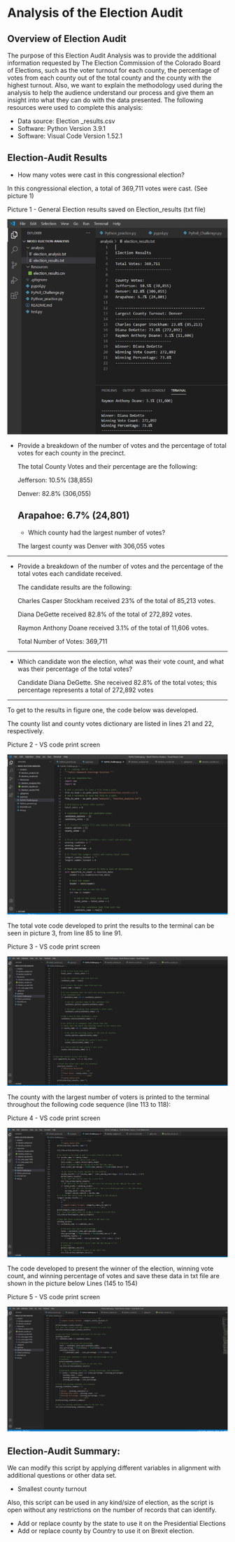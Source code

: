 # Analysis of the Election Audit

## Overview of Election Audit

The purpose of this Election Audit Analysis was to provide the additional information requested by The Election Commission of the Colorado Board of Elections, such as the voter turnout for each county, the percentage of votes from each county out of the total county and the county with the highest turnout.
Also, we want to explain the methodology used during the analysis to help the audience understand our process and give them an insight into what they can do with the data presented. 
The following resources were used to complete this analysis:
- Data source: Election _results.csv
- Software: Python Version 3.9.1
- Software: Visual Code Version 1.52.1 

## Election-Audit Results 

- How many votes were cast in this congressional election?

In this congressional election, a total of 369,711 votes were cast. (See picture 1)

   Picture 1 - General Election results saved on Election_results (txt file)
    
   ![](https://github.com/Marietas/Mod3-Election-Analysis/blob/main/Resources/Election_results.PNG)
  
  
  
- Provide a breakdown of the number of votes and the percentage of total votes for each county in the precinct.

   The total County Votes and their percentage are the following:

   Jefferson: 10.5% (38,855)

   Denver: 82.8% (306,055)

   Arapahoe: 6.7% (24,801)
   ---
   - Which county had the largest number of votes?

   The largest county was Denver with 306,055 votes
---
- Provide a breakdown of the number of votes and the percentage of the total votes each candidate received.

   The candidate results are the following:

   Charles Casper Stockham received 23% of the total of 85,213 votes.

   Diana DeGette received 82.8% of the total of 272,892 votes.

   Raymon Anthony Doane received 3.1% of the total of 11,606 votes.
 
   Total Number of Votes: 369,711
---
- Which candidate won the election, what was their vote count, and what was their percentage of the total votes?

   Candidate Diana DeGette. She received 82.8% of the total votes; this percentage represents a total of 272,892 votes
---

To get to the results in figure one, the code below was developed.

The county list and county votes dictionary are listed in lines 21 and 22, respectively.

   Picture 2 - VS code print screen
        
   ![](https://github.com/Marietas/Mod3-Election-Analysis/blob/main/Resources/VS_code_page1.PNG)
    
The total vote code developed to print the results to the terminal can be seen in picture 3, from line 85 to line 91.

   Picture 3 - VS code print screen
        
   ![](https://github.com/Marietas/Mod3-Election-Analysis/blob/main/Resources/VS_code_page2.PNG)

The county with the largest number of voters is printed to the terminal throughout the following code sequence (line 113 to 118):

   Picture 4 - VS code print screen
        
   ![](https://github.com/Marietas/Mod3-Election-Analysis/blob/main/Resources/VS_code_page3.PNG)

The code developed to present the winner of the election, winning vote count, and winning percentage of votes and save these data in txt file  are shown in the picture below Lines (145 to 154) 

   Picture 5 - VS code print screen
        
   ![](https://github.com/Marietas/Mod3-Election-Analysis/blob/main/Resources/VS_code_page4.PNG)

## Election-Audit Summary:

We can modify this script by applying different variables in alignment with additional questions or other data set.
- Smallest county turnout

Also, this script can be used in any kind/size of election, as the script is open without any restrictions on the number of records that can identify.
- Add or replace county by the state to use it on the Presidential Elections
- Add or replace county by Country to use it on Brexit election.


